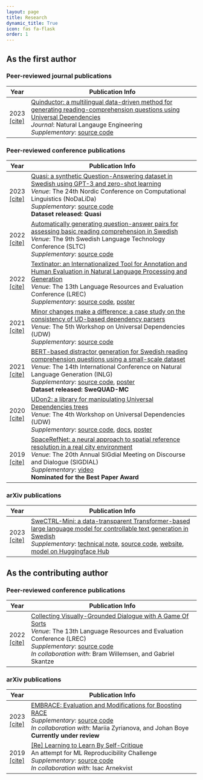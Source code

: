 ```yaml
---
layout: page
title: Research
dynamic_title: True
icon: fas fa-flask
order: 1
---
```


## As the first author

### Peer-reviewed journal publications

| Year | Publication Info |
|-------|--------|
| 2023<br><a href="/assets/bib/quinductor.bib">[cite]</a> | <a href="https://doi.org/10.1017/S1351324923000037">Quinductor: a multilingual data-driven method for generating reading-comprehension questions using Universal Dependencies</a><br>_Journal_: Natural Langauge Engineering<br>_Supplementary_: <a href="https://github.com/dkalpakchi/quinductor">source code</a>|

### Peer-reviewed conference publications

| Year | Publication Info |
|-------|--------|
| 2023<br><a href="/assets/bib/quasi2023.bib">[cite]</a> | <a href="https://aclanthology.org/2023.nodalida-1.48/">Quasi: a synthetic Question-Answering dataset in Swedish using GPT-3 and zero-shot learning</a><br>_Venue_: The 24th Nordic Conference on Computational Linguistics (NoDaLiDa)<br>_Supplementary_: <a href="https://github.com/dkalpakchi/swe_quinductor">source code</a><br>**Dataset released: Quasi** |
| 2022<br><a href="/assets/bib/sltc2022.bib">[cite]</a> | <a href="https://arxiv.org/pdf/2211.15568.pdf">Automatically generating question-answer pairs for assessing basic reading comprehension in Swedish</a><br>_Venue_: The 9th Swedish Language Technology Conference (SLTC)<br>_Supplementary_: <a href="https://github.com/dkalpakchi/swe_quinductor">source code</a> |
| 2022<br><a href="/assets/bib/textinator2022.bib">[cite]</a> | <a href="http://www.lrec-conf.org/proceedings/lrec2022/pdf/2022.lrec-1.90.pdf">Textinator: an Internationalized Tool for Annotation and Human Evaluation in Natural Language Processing and Generation</a><br>_Venue_: The 13th Language Resources and Evaluation Conference (LREC)<br>_Supplementary_: <a href="https://github.com/dkalpakchi/Textinator">source code</a>, <a href="/assets/posters/lrec2022_poster.pdf">poster</a> |
| 2021<br><a href="/assets/bib/udw2021.bib">[cite]</a> | <a href="https://arxiv.org/abs/2111.15413">Minor changes make a difference: a case study on the consistency of UD-based dependency parsers</a><br>_Venue_: The 5th Workshop on Universal Dependencies (UDW)<br>_Supplementary_: <a href="https://github.com/dkalpakchi/ud_parser_consistency">source code</a> |
| 2021<br><a href="/assets/bib/inlg2021.bib">[cite]</a> | <a href="https://aclanthology.org/2021.inlg-1.43/">BERT-based distractor generation for Swedish reading comprehension questions using a small-scale dataset</a><br>_Venue_: The 14th International Conference on Natural Language Generation (INLG)<br>_Supplementary_: <a href="https://github.com/dkalpakchi/SweQUAD-MC">source code</a>, <a href="/assets/posters/inlg2021_poster.pdf">poster</a><br>**Dataset released: SweQUAD-MC** |
| 2020<br><a href="/assets/bib/udw2020.bib">[cite]</a> | <a href="https://aclanthology.org/2020.udw-1.14/">UDon2: a library for manipulating Universal Dependencies trees</a><br>_Venue_: The 4th Workshop on Universal Dependencies (UDW)<br>_Supplementary_: <a href="https://github.com/udon2/udon2">source code</a>, <a href="https://udon2.github.io/">docs</a>, <a href="/assets/posters/udw2020_poster.pdf">poster</a>|
| 2019<br><a href="/assets/bib/sigdial2019.bib">[cite]</a> | <a href="https://aclanthology.org/W19-5949/">SpaceRefNet: a neural approach to spatial reference resolution in a real city environment</a><br>_Venue_: The 20th Annual SIGdial Meeting on Discourse and Dialogue (SIGDIAL)<br>_Supplementary_: <a href="https://www.superlectures.com/sigdial2019/characterizing-the-response-space-of-questions-a-corpus-study-for-english-and-polish">video</a><br>**Nominated for the Best Paper Award**|

### arXiv publications

| Year | Publication Info |
|-------|--------|
| 2023<br><a href="/assets/bib/swectrl.bib">[cite]</a> | <a href="https://arxiv.org/abs/2304.13994">SweCTRL-Mini: a data-transparent Transformer-based large language model for controllable text generation in Swedish</a><br>_Supplementary_: <a href="https://zenodo.org/record/7868205">technical note</a>, <a href="https://github.com/dkalpakchi/SweCTRL-Mini">source code</a>, <a href="https://swectrl.dev/">website</a>, <a href="https://huggingface.co/dkalpakchi/SweCTRL-Mini">model on Huggingface Hub</a><br>|

## As the contributing author

### Peer-reviewed conference publications

| Year | Publication Info |
|-------|--------|
| 2022<br><a href="/assets/bib/agos2022.bib">[cite]</a> | <a href="http://www.lrec-conf.org/proceedings/lrec2022/pdf/2022.lrec-1.242.pdf">Collecting Visually-Grounded Dialogue with A Game Of Sorts</a><br>_Venue_: The 13th Language Resources and Evaluation Conference (LREC)<br>_Supplementary_: <a href="https://github.com/willemsenbram/a-game-of-sorts">source code</a><br>_In collaboration with_: Bram Willemsen, and Gabriel Skantze |


### arXiv publications

| Year | Publication Info |
|-------|--------|
| 2023<br><a href="/assets/bib/embrace2023.bib">[cite]</a> | <a href="https://arxiv.org/abs/2305.08433">EMBRACE: Evaluation and Modifications for Boosting RACE</a><br>_Supplementary_: <a href="https://github.com/dkalpakchi/EMBRACE">source code</a><br>_In collaboration with_: Mariia Zyrianova, and Johan Boye<br>**Currently under review**|
| 2019<br><a href="/assets/bib/re2019.bib">[cite]</a> | <a href="https://arxiv.org/abs/1912.00183">[Re] Learning to Learn By Self-Critique</a><br>An attempt for ML Reproducibility Challenge<br>_Supplementary_: <a href="https://github.com/dkalpakchi/ReproducingSCAPytorch">source code</a><br>_In collaboration with_: Isac Arnekvist |

